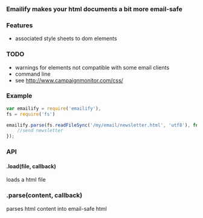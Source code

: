 ### Emailify makes your html documents a bit more email-safe

### Features

- associated style sheets to dom elements


### TODO 

- warnings for elements not compatible with some email clients
- command line
- see http://www.campaignmonitor.com/css/


### Example

```javascript
var emailify = require('emailify'),
fs = require('fs')

emailify.parse(fs.readFileSync('/my/email/newsletter.html', 'utf8'), function(err, content) {
	//send newsletter
});
```

### API

#### .load(file, callback)

loads a html file

### .parse(content, callback)

parses html content into email-safe html



